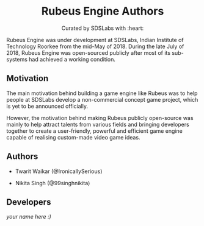 <p>
<h1 align=center><strong>Rubeus Engine Authors</strong></h1>
<p/>

<p align=center>
Curated by SDSLabs with :heart:
</p>
Rubeus Engine was under development at SDSLabs, Indian Institute of Technology Roorkee
from the mid-May of 2018. During the late July of 2018, Rubeus Engine was open-sourced
publicly after most of its sub-systems had achieved a working condition.

## Motivation
The main motivation behind building a game engine like Rubeus was to help people at
SDSLabs develop a non-commercial concept game project, which is yet to be announced
officially.

However, the motivation behind making Rubeus publicly open-source was mainly to help
attract talents from various fields and bringing developers together to create a user-friendly, powerful and efficient game engine capable of realising custom-made video game ideas.

## Authors
* Twarit Waikar (@IronicallySerious)

* Nikita Singh (@99singhnikita)

## Developers
_your name here :)_
